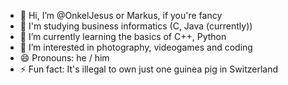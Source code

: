 - 👋 Hi, I’m @OnkelJesus or Markus, if you're fancy
- 🏫 I'm studying business informatics (C, Java (currently))
- 🌱 I’m currently learning the basics of C++, Python
- 👀 I’m interested in photography, videogames and coding
- 😄 Pronouns: he / him
- ⚡ Fun fact: It's illegal to own just one guinea pig in Switzerland

